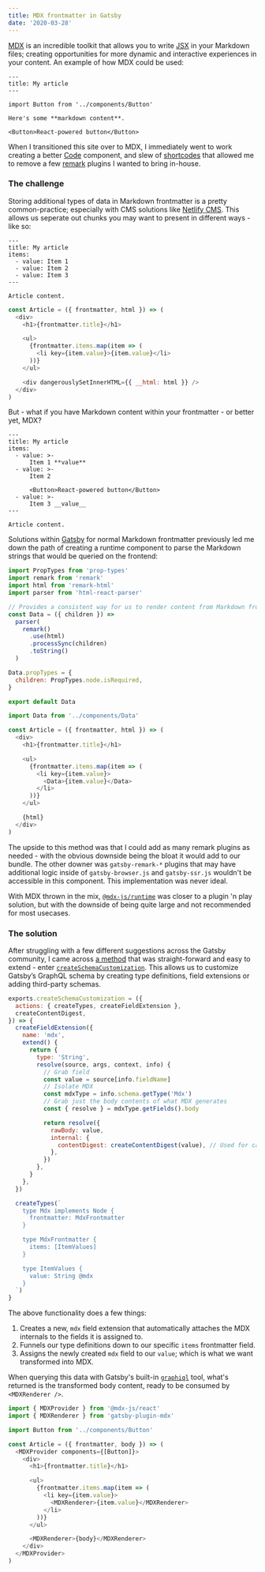 ```yaml
---
title: MDX frontmatter in Gatsby
date: '2020-03-28'
---
```


[MDX](https://mdxjs.com/) is an incredible toolkit that allows you to write [JSX](https://reactjs.org/docs/introducing-jsx.html) in your Markdown files; creating opportunities for more dynamic and interactive experiences in your content. An example of how MDX could be used:

```mdx
---
title: My article
---

import Button from '../components/Button'

Here's some **markdown content**.

<Button>React-powered button</Button>
```

When I transitioned this site over to MDX, I immediately went to work creating a better [Code](https://github.com/zslabs/zslabs.com/blob/master/src/components/Code.js) component, and slew of [shortcodes](https://github.com/zslabs/zslabs.com/blob/master/src/components/mdxShortcodes.js) that allowed me to remove a few [remark](https://github.com/remarkjs/remark) plugins I wanted to bring in-house.

### The challenge

Storing additional types of data in Markdown frontmatter is a pretty common-practice; especially with CMS solutions like [Netlify CMS](https://www.netlifycms.org/). This allows us seperate out chunks you may want to present in different ways - like so:

```mdx filename=article.md
---
title: My article
items:
  - value: Item 1
  - value: Item 2
  - value: Item 3
---

Article content.
```

```js filename=Article.js
const Article = ({ frontmatter, html }) => (
  <div>
    <h1>{frontmatter.title}</h1>

    <ul>
      {frontmatter.items.map(item => (
        <li key={item.value}>{item.value}</li>
      ))}
    </ul>

    <div dangerouslySetInnerHTML={{ __html: html }} />
  </div>
)
```

But - what if you have Markdown content within your frontmatter - or better yet, MDX?

```mdx filename=article.md
---
title: My article
items:
  - value: >-
      Item 1 **value**
  - value: >-
      Item 2

      <Button>React-powered button</Button>
  - value: >-
      Item 3 __value__
---

Article content.
```

Solutions within [Gatsby](https://www.gatsbyjs.org) for normal Markdown frontmatter previously led me down the path of creating a runtime component to parse the Markdown strings that would be queried on the frontend:

```js filename=Data.js
import PropTypes from 'prop-types'
import remark from 'remark'
import html from 'remark-html'
import parser from 'html-react-parser'

// Provides a consistent way for us to render content from Markdown frontmatter that propery encodes entities as well
const Data = ({ children }) =>
  parser(
    remark()
      .use(html)
      .processSync(children)
      .toString()
  )

Data.propTypes = {
  children: PropTypes.node.isRequired,
}

export default Data
```

```js filename=Article.js
import Data from '../components/Data'

const Article = ({ frontmatter, html }) => (
  <div>
    <h1>{frontmatter.title}</h1>

    <ul>
      {frontmatter.items.map(item => (
        <li key={item.value}>
          <Data>{item.value}</Data>
        </li>
      ))}
    </ul>

    {html}
  </div>
)
```

The upside to this method was that I could add as many remark plugins as needed - with the obvious downside being the bloat it would add to our bundle. The other downer was `gatsby-remark-*` plugins that may have additional logic inside of `gatsby-browser.js` and `gatsby-ssr.js` wouldn't be accessible in this component. This implementation was never ideal.

With MDX thrown in the mix, [`@mdx-js/runtime`](https://mdxjs.com/advanced/runtime) was closer to a plugin 'n play solution, but with the downside of being quite large and not recommended for most usecases.

### The solution

After struggling with a few different suggestions across the Gatsby community, I came across [a method](https://github.com/gatsbyjs/gatsby/issues/21789#issuecomment-592110650) that was straight-forward and easy to extend - enter [`createSchemaCustomization`](https://www.gatsbyjs.org/docs/node-apis/#createSchemaCustomization). This allows us to customize Gatsby’s GraphQL schema by creating type definitions, field extensions or adding third-party schemas.

```js filename=gatsby-node.js
exports.createSchemaCustomization = ({
  actions: { createTypes, createFieldExtension },
  createContentDigest,
}) => {
  createFieldExtension({
    name: 'mdx',
    extend() {
      return {
        type: 'String',
        resolve(source, args, context, info) {
          // Grab field
          const value = source[info.fieldName]
          // Isolate MDX
          const mdxType = info.schema.getType('Mdx')
          // Grab just the body contents of what MDX generates
          const { resolve } = mdxType.getFields().body

          return resolve({
            rawBody: value,
            internal: {
              contentDigest: createContentDigest(value), // Used for caching
            },
          })
        },
      }
    },
  })

  createTypes(`
    type Mdx implements Node {
      frontmatter: MdxFrontmatter
    }

    type MdxFrontmatter {
      items: [ItemValues]
    }

    type ItemValues {
      value: String @mdx
    }
  `)
}
```

The above functionality does a few things:

1. Creates a new, `mdx` field extension that automatically attaches the MDX internals to the fields it is assigned to.
2. Funnels our type definitions down to our specific `items` frontmatter field.
3. Assigns the newly created `mdx` field to our `value`; which is what we want transformed into MDX.

When querying this data with Gatsby's built-in [`graphiql`](https://github.com/graphql/graphiql) tool, what's returned is the transformed body content, ready to be consumed by `<MDXRenderer />`.

```js filename=Article.js
import { MDXProvider } from '@mdx-js/react'
import { MDXRenderer } from 'gatsby-plugin-mdx'

import Button from '../components/Button'

const Article = ({ frontmatter, body }) => (
  <MDXProvider components={[Button]}>
    <div>
      <h1>{frontmatter.title}</h1>

      <ul>
        {frontmatter.items.map(item => (
          <li key={item.value}>
            <MDXRenderer>{item.value}</MDXRenderer>
          </li>
        ))}
      </ul>

      <MDXRenderer>{body}</MDXRenderer>
    </div>
  </MDXProvider>
)
```
